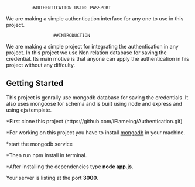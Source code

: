               #AUTHENTICATION USING PASSPORT

We are making a simple authentication interface for any one to use in this  project.

                      ##INTRODUCTION
<p>                     
We are making a simple project for integrating the authentication in any project.
In this project we use Non relation database for saving the credential.
Its main motive is that anyone can apply the authentication in his project without any
diffculty.
</p>


<h2>Getting Started</h2>

<p>
This project is genrally use mongodb database for saving the credentials .It also uses
mongoose for schema and is built using node and express and using ejs template.
</p>

<p>
*First clone this project (https://github.com/iFlameing/Authentication.git)

*For working on this project you have to install [mongodb](https://docs.mongodb.com/manual/tutorial/install-mongodb-on-ubuntu/) in your machine.

*start the mongodb service

*Then run npm install in terminal.

*After installing the dependencies type **node app.js**.

Your server is listing at the port **3000**.
</p>